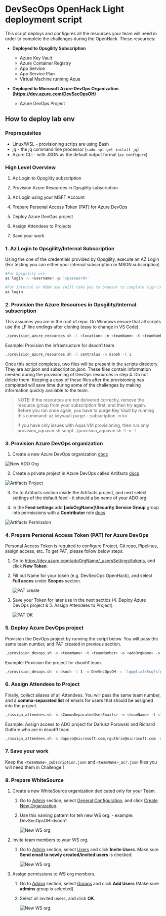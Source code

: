 # DevSecOps OpenHack Light deployment script

This script deploys and configures all the resources your team will need in order to complete the challenges during the OpenHack. These resources:

* **Deployed to Opsgility Subscription**
  * Azure Key Vault
  * Azure Container Registry
  * App Service
  * App Service Plan
  * Virtual Machine running Aqua

* **Deployed to Microsoft Azure DevOps Organization (<https://dev.azure.com/DevSecOpsOH>)**
  * Azure DevOps Project

## How to deploy lab env

### Preprequisites

* Linux/WSL - provisioning scrips are using Bash
* jq - the jq command line processor (`sudo apt-get install jq`)
* Azure CLI - with JSON as the default output format (`az configure`)

### High Level Overview

1. Az Login to Opsgility subscription

2. Provision Azure Resources in Opsgility subscription

3. Az Login using your MSFT Account

4. Prepare Personal Access Token (PAT) for Azure DevOps

5. Deploy Azure DevOps project

6. Assign Attendees to Projects

7. Save your work

### 1. Az Login to Opsgility/Internal Subscription

Using the one of the credentials provided by Opsgility, execute an AZ Login (For testing you can either your internal subscription or MSDN subscription)

```bash
#For Opsgility use
az login -u <username> -p '<password>'

#For Internal or MSDN use (Will take you to browser to complete sign-in)
az login
```

### 2. Provision the Azure Resources in Opsgility/Internal subscription

This assumes you are in the root of repo. On Windows ensure that all scripts use the LF line endings after cloning (easy to change in VS Code).

```bash
./provision_azure_resources.sh -l <location> -n <teamName> -t <teamNumber>
```

Example: Provision the infrastructure for dsooh1 team.

```bash
./provision_azure_resources.sh -l centralus -n dsooh -t 1
```

Once this script completes, two files will be present in the scripts directory. They are acr.json and subscription.json. These files contain information needed during the provisioning of DevOps resources in step 4. Do not delete them. Keeping a copy of these files after the provisioning has completed will save time during some of the challenges by making information quickly available to the team.

> NOTE! If the resources are not delivered correctly, remove the resource group from your subscription first, and then try again.
> Before you run once again, you have to purge Key Vault by running this command: az keyvault purge --subscription <subscriptionId> -n <teamName><teamNumber>kv
> 
> If you have only issues with Aqua VM provisioning, then run only provision_aquavm.sh script.
> ./provision_aquavm.sh -l <location> -n <teamName> -t <teamNumber>


### 3. Provision Azure DevOps organization

1. Create a new Azure DevOps organization [docs](https://docs.microsoft.com/en-us/azure/devops/organizations/accounts/create-organization)

  ![New ADO Org](images/NewAdoOrg.png)

2. Create a private project in Azure DevOps called Artifacts [docs](https://docs.microsoft.com/en-us/azure/devops/organizations/projects/create-project)

  ![Artifacts Project](images/NewArtifactsProject.png)

3. Go to Artifacts section inside the Artifacts project, and next select settings of the default feed - it should a be name of your ADO org.

4. In the **Feed settings** add **[adoOrgName]\Security Service Group** group into permissions with a **Contributor** role  [docs](https://docs.microsoft.com/en-us/azure/devops/artifacts/feeds/feed-permissions?view=azure-devops#adding-usersgroups-permissions-to-a-feed)

  ![Artifacts Permission](images/ArtifactsPermission.png)

### 4. Prepare Personal Access Token (PAT) for Azure DevOps

Personal Access Token is required to configure Project, Git repo, Pipelines, assign access, etc. To get PAT, please follow below steps:

1. Go to https://dev.azure.com/adoOrgName/_usersSettings/tokens, and click **New Token**.

2. Fill out Name for your token (e.g. DevSecOps OpenHack), and select **Full acces** under **Scopes** section.

    ![PAT create](images/PatCreate.png)

3. Save your Token for later use in the next sectios (4. Deploy Azure DevOps project & 5. Assign Attendees to Project).

    ![PAT OK](images/PatCreateOk.png)

### 5. Deploy Azure DevOps project

Provision the DevOps project by running the script below. You will pass the same team number, and PAT created in previous section.

```bash
./provision_devops.sh -n <teamName> -t <teamNumber> -o <adoOrgName> -s '<personalAccessToken>'
```

Example: Provision the project for dsooh1 team.

```bash
./provision_devops.sh -n dsooh -t 1 -o DevSecOpsOH -s 'lqqmlixfx5sgfsfguu7bhsv5uggsdhjfkuhkhlljlkh2yyfgklsa'
```

### 6. Assign Attendees to Project

Finally, collect aliases of all Attendees. You will pass the same team number, and a **comma-separated list** of emails for users that should be assigned into the project.

```bash
./assign_attendees.sh -u <CommaSeparatedUserEmails> -n <teamName> -t <teamNumber> -o <adoOrgName> -s '<personalAccessToken>'
```

Example: Assign access to ADO project for Dariusz Porowski and Richard Guthrie who are in dsooh1 team.

```bash
./assign_attendees.sh -u daporo@microsoft.com,rguthrie@microsoft.com -n dsooh -t 1 -o DevSecOpsOH -s 'lqqmlixfx5sgfsfguu7bhsv5uggsdhjfkuhkhlljlkh2yyfgklsa'

```

### 7. Save your work

Keep the `<teamName>_subscription.json` and `<teamName>_acr.json` files you will need them in Challenge 1.

### 8. Prepare WhiteSource

1. Create a new WhiteSource organization dedicated only for your Team.

   1. Go to [Admin](https://saas.whitesourcesoftware.com/Wss/WSS.html#!adminOrganization) section, select [General Configuration](https://saas.whitesourcesoftware.com/Wss/WSS.html#!adminOrganization_generalConfig), and click [Create New Organization](https://saas.whitesourcesoftware.com/Wss/WSS.html#!addNewOrganization).

   2. Use this naming pattern for teh new WS org: <adoOrgName>-<teamName><teamNumber> example: DevSecOpsOH-dsooh1

      ![New WS org](images/NewWsOrg.png)

2. Invite team members to your WS org.

   1. Go to [Admin](https://saas.whitesourcesoftware.com/Wss/WSS.html#!adminOrganization) section, select [Users](https://saas.whitesourcesoftware.com/Wss/WSS.html#!adminOrganization_users) and click **Invite Users**. Make sure **Send email to newly created/invited users** is checked.

      ![New WS org](images/NewWsOrg.png)

3. Assign permissions to WS org members.
   
   1. Go to [Admin](https://saas.whitesourcesoftware.com/Wss/WSS.html#!adminOrganization) section, select [Groups](https://saas.whitesourcesoftware.com/Wss/WSS.html#!adminOrganization_groups) and click **Add Users** (Make sure **admins** group is selected).
   
   2. Select all invited users, and click **OK**. 

      ![New WS org](images/WsAddToGroup.png)
